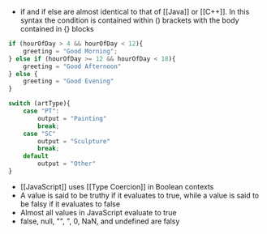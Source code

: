 - if and if else are almost identical to that of [[Java]] or [[C++]]. In this syntax the condition is contained within () brackets with the body contained in {} blocks
```js
if (hourOfDay > 4 && hourOfDay < 12){
	greeting = "Good Morning";
} else if (hourOfDay >= 12 && hourOfDay < 18){
	greeting = "Good Afternoon"
} else {
	greeting = "Good Evening"
}

switch (artType){
	case "PT":
		output = "Painting"
		break;
	case "SC"
		output = "Sculpture"
		break;
	default
		output = "Other"
}
```
- [[JavaScript]] uses [[Type Coercion]] in Boolean contexts
- A value is said to be truthy if it evaluates to true, while a value is said to be falsy if it evaluates to false
- Almost all values in JavaScript evaluate to true
- false, null, "", ", 0, NaN, and undefined are falsy
